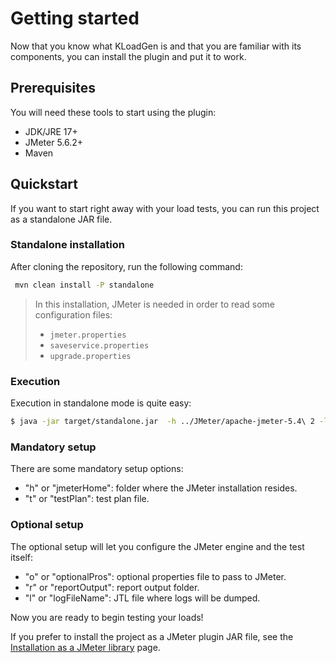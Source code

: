 # Getting started

Now that you know what KLoadGen is and that you are familiar with its components, you can install the plugin and put it to work.

## Prerequisites

You will need these tools to start using the plugin:

- JDK/JRE 17+
- JMeter 5.6.2+
- Maven

## Quickstart

If you want to start right away with your load tests, you can run this project as a standalone JAR file.

### Standalone installation

After cloning the repository, run the following command:

```bash
 mvn clean install -P standalone
```
> In this installation, JMeter is needed in order to read some configuration files:
>
> - `jmeter.properties`
> - `saveservice.properties`
> - `upgrade.properties`

### Execution 

Execution in standalone mode is quite easy:

```bash
$ java -jar target/standalone.jar  -h ../JMeter/apache-jmeter-5.4\ 2 -l ../logs/results.log -t ../Example-Test-Plan.jmx -r ../logs
```

### Mandatory setup

There are some mandatory setup options:

- "h" or "jmeterHome": folder where the JMeter installation resides.
- "t" or "testPlan": test plan file.

### Optional setup

The optional setup will let you configure the JMeter engine and the test itself:

- "o" or "optionalPros": optional properties file to pass to JMeter.
- "r" or "reportOutput": report output folder.
- "l" or "logFileName": JTL file where logs will be dumped.

Now you are ready to begin testing your loads!

If you prefer to install the project as a JMeter plugin JAR file, see the [Installation as a JMeter library](installation.md#installation-as-a-jmeter-library) page.

